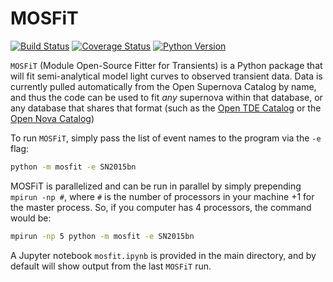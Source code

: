 # MOSFiT

[![Build Status](https://img.shields.io/travis/guillochon/MOSFiT.svg)](https://travis-ci.org/guillochon/MOSFiT)
[![Coverage Status](https://coveralls.io/repos/github/guillochon/MOSFiT/badge.svg?branch=master)](https://coveralls.io/github/guillochon/MOSFiT?branch=master)
[![Python Version](https://img.shields.io/badge/python-3.4%2C%203.5-blue.svg)](https://www.python.org)

`MOSFiT` (Module Open-Source Fitter for Transients) is a Python package that will fit semi-analytical model light curves to observed transient data. Data is currently pulled automatically from the Open Supernova Catalog by name, and thus the code can be used to fit *any* supernova within that database, or any database that shares that format (such as the [Open TDE Catalog](https://tde.space) or the [Open Nova Catalog](https://opennova.space))

To run `MOSFiT`, simply pass the list of event names to the program via the `-e` flag:

```bash
python -m mosfit -e SN2015bn
```

MOSFiT is parallelized and can be run in parallel by simply prepending `mpirun -np #`, where `#` is the number of processors in your machine +1 for the master process. So, if you computer has 4 processors, the command would be:

```bash
mpirun -np 5 python -m mosfit -e SN2015bn
```

A Jupyter notebook `mosfit.ipynb` is provided in the main directory, and by default will show output from the last `MOSFiT` run.
